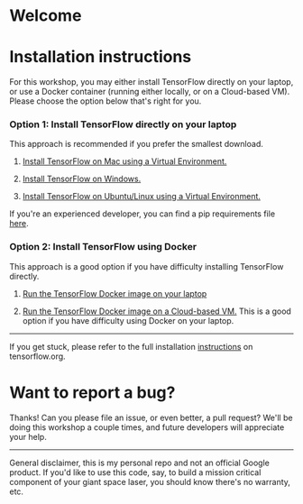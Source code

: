 # Welcome

# Installation instructions

For this workshop, you may either install TensorFlow directly on your laptop, or use a Docker container (running either locally, or on a Cloud-based VM). Please choose the option below that's right for you.

### Option 1: Install TensorFlow directly on your laptop
This approach is recommended if you prefer the smallest download.

1. [Install TensorFlow on Mac using a Virtual Environment.](install-mac.md) 

1. [Install TensorFlow on Windows.](install-win.md)

1. [Install TensorFlow on Ubuntu/Linux using a Virtual Environment.](install-ubuntu.md)

If you're an experienced developer, you can find a pip requirements file [here](setup/requirements.txt).

### Option 2: Install TensorFlow using Docker

This approach is a good option if you have difficulty installing TensorFlow directly.

1. [Run the TensorFlow Docker image on your laptop](install-docker.md)

1. [Run the TensorFlow Docker image on a Cloud-based VM.](install-cloud.md) This is a good option if you have difficulty using Docker on your laptop.

---
If you get stuck, please refer to the full installation [instructions](https://www.tensorflow.org/install/) on tensorflow.org.

# Want to report a bug?

Thanks! Can you please file an issue, or even better, a pull request? We'll be doing this workshop a couple times, and future developers will appreciate your help.

- - -

General disclaimer, this is my personal repo and not an official Google product. If you'd like to use this code, say, to build a mission critical component of your giant space laser, you should know there's no warranty, etc.